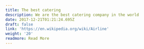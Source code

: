 ```yaml
---
title: The best catering
description: We are the best catering company in the world
date: 2017-12-21T01:21:24.695Z
draft: false
link: 'https://en.wikipedia.org/wiki/Airline'
weight: '20'
readmore: Read More
---
```


